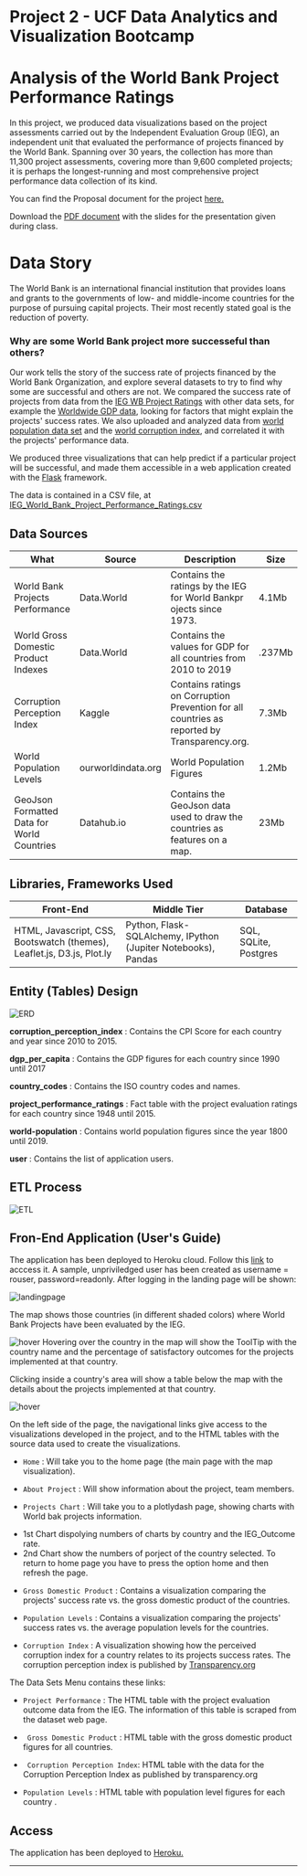 # Project 2 - UCF Data Analytics and Visualization Bootcamp 
# Analysis of the World Bank Project Performance Ratings

In this project, we produced data visualizations based on the
project assessments carried out by the Independent Evaluation Group (IEG), an independent unit that
evaluated the performance of projects financed by the World Bank.  Spanning over 30 years, the collection has more than 11,300 project assessments, covering more than 9,600 completed projects; it is perhaps the longest-running and most comprehensive project performance data collection of its kind.

You can find the Proposal document for the project [here.](https://github.com/DataBootcamp-Project2-WorldBank/project2/blob/main/Proposal.md)

Download the [PDF document](project2_presentation.pdf) with the slides for the presentation given during class.

# Data Story

The World Bank is an international financial institution that provides loans and grants to the governments of low- and middle-income countries for the purpose of pursuing capital projects.  Their most recently stated goal is the reduction of poverty.

### Why are some World Bank project more successeful than others?

Our work tells the story of the success rate of projects financed by the World Bank Organization, and explore several datasets to try to find why some are successful and others are not. We compared the success rate of projects from data from the [IEG WB Project Ratings](https://data.world/finance/ieg-wb-project-ratings) with other data sets, for example the [Worldwide GDP data](https://ourworldindata.org/grapher/gdp-per-capita-worldbank),  looking for factors that might explain the projects' success rates.  We also uploaded and analyzed data from [world population data set](https://ourworldindata.org/search?q=world+population+by+country) and the [world corruption index](https://www.transparency.org/en/cpi/2020/index/nzl), and correlated it with the projects' performance data.  

We produced three visualizations that can help predict if a particular project will be successful, and made them accessible in a web application created with the [Flask](https://www.fullstackpython.com/flask.html) framework. 



The data is contained in a CSV file, at [IEG_World_Bank_Project_Performance_Ratings.csv]( https://data.world/finance/ieg-wb-project-ratings/file/IEG_World_Bank_Project_Performance_Ratings.csv)


## Data Sources
|What                                      |Source            |Description                                                                                 |Size|
|------------------------------------------|------------------|--------------------------------------------------------------------------------------------|-----|
|World Bank Projects Performance           |Data.World        |Contains the ratings by the IEG for World Bankpr ojects since 1973.                         |4.1Mb|
|World Gross Domestic Product Indexes      |Data.World        |Contains the values for GDP for all countries from 2010 to 2019                             |.237Mb|
|Corruption Perception Index               |Kaggle            |Contains ratings on Corruption Prevention for all countries as reported by Transparency.org.|7.3Mb|
|World Population Levels                   |ourworldindata.org|World Population Figures                                                                    |1.2Mb|
|GeoJson Formatted Data for World Countries|Datahub.io        |Contains the GeoJson data used to draw the countries as features on a map.                  |23Mb|

## Libraries, Frameworks Used
|Front-End                                                              |Middle Tier                                                    |Database                  |
|-----------------------------------------------------------------------|---------------------------------------------------------------|--------------------------|
|HTML, Javascript, CSS, Bootswatch (themes), Leaflet.js, D3.js, Plot.ly |Python,  Flask-SQLAlchemy, IPython (Jupiter Notebooks), Pandas |SQL, SQLite, Postgres     | 


## Entity (Tables) Design

![ERD](./Images/erd.PNG)

**corruption_perception_index**  : Contains the CPI Score for each country and year since 2010 to 2015.

**dgp_per_capita**  : Contains the GDP figures for each country since 1990 until 2017

**country_codes**  : Contains the ISO country codes and names.

**project_performance_ratings** : Fact table with the project evaluation ratings for each country since 1948 until 2015.

**world-population** : Contains world population figures since the year 1800 until 2019.

**user** : Contains the list of application users.

## ETL Process
![ETL](./Images/etl.PNG)


## Fron-End Application (User's Guide)
The application has been deployed to Heroku cloud. Follow this [link](https://alciluz-jose-phillip-project2.herokuapp.com/) to acccess it.
A sample, unpriviledged user has been created as username = rouser, password=readonly.
After logging in the landing page will be shown:

![landingpage](./Images/landing.PNG)

The map shows those countries (in different shaded colors) where World Bank Projects have been evaluated by the IEG.  

![hover](./Images/hover.PNG)  Hovering over the country in the map will show the ToolTip with the country name and the percentage of satisfactory outcomes for the projects implemented at that country.

Clicking inside a country's area will show a table below the map with the details about the projects implemented at that country.

![hover](./Images/zoom.PNG) 

On the left side of the page, the navigational links give access to the visualizations developed in the project, and to the HTML tables with the source data used to create the visualizations. 

* ```Home```  : Will take you to the home page (the main page with the map visualization).

* ```About Project```  : Will show information about the project, team members.

* ```Projects Chart```  : Will take you to a plotlydash page, showing charts with World bak projects information. 
- 1st Chart dispolying numbers of charts by country and the IEG_Outcome rate. 
- 2nd Chart show the numbers of porject of the country selected. 
To return to home page you have to press the option home and then refresh the page.

* ```Gross Domestic Product```  : Contains a visualization comparing the projects' success rate vs. the gross domestic product of the countries.

* ```Population Levels``` : Contains a visualization comparing the projects' success rates vs. the average population levels for the countries. 

* ```Corruption Index``` : A visualization showing how the perceived corruption index for a country relates to its projects success rates. The corruption perception index is published by [Transparency.org](https://www.transparency.org/en/cpi/2020/index/nzl)

The Data Sets Menu contains these links:

* ```Project Performance``` : The HTML table with the project evaluation outcome data from the IEG. The information of this table is scraped from the dataset web page. 

* ``` Gross Domestic Product``` : HTML table with the gross domestic product figures for all countries. 

* ``` Corruption Perception Index```: HTML table with the data for the Corruption Perception Index as published by transparency.org

* ```Population Levels``` : HTML table with population level figures for each country . 


## Access


The application has been deployed to [Heroku.](https://alciluz-jose-phillip-project2.herokuapp.com/index)

---
